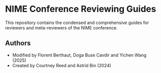 # NIME Conference Reviewing Guides


This repository contains the condensed and comprehensive guides for reviewers and meta-reviewers of the NIME conference.

## Authors 

* Modified by Florent Berthaut, Doga Buse Cavdir and Yichen Wang (2025)
* Created by Courtney Reed and Astrid Bin (2024)

